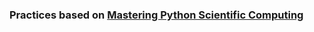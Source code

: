 ### Practices based on [Mastering Python Scientific Computing](https://www.packtpub.com/big-data-and-business-intelligence/mastering-python-scientific-computing)
